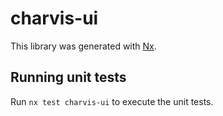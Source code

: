 # charvis-ui

This library was generated with [Nx](https://nx.dev).

## Running unit tests

Run `nx test charvis-ui` to execute the unit tests.
